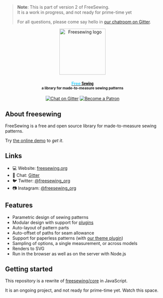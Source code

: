 > **Note**: This is part of version 2 of FreeSewing.  
> It is a work in progress, and not ready for prime-time yet
> 
> For all questions, please come say hello in [our chatroom on Gitter](https://gitter.im/).

<p align="center">
  <a title="Visit freesewing.org" href="https://freesewing.org/">
    <img src="https://freesewing.org/img/logo/black.svg" align="center" width="150px" alt="Freesewing logo"/>
  </a>
</p>
<h4 align="center">
<a title="Go to freesewing.org" href="https://freesewing.org/">
<span style="font-weight: 900; letter-spacing: -0.02em; color: #61dafb;">Free</span>
<span style="font-family: 'Roboto Condensed', sans-serif; font-weight: 900; letter-spacing: -0.02em; color: #222">Sewing</span>
</a>
<br><sup>a library for made-to-measure sewing patterns</sup>
</h4>
<p align="center">
  <a href="https://gitter.im/freesewing/freesewing"><img src="https://badgen.net/badge/chat/on%20Gitter/cyan" alt="Chat on Gitter"></a>
  <a href="https://freesewing.org/patrons/join"><img src="https://badgen.net/badge/become/a%20Patron/FF5B77" alt="Become a Patron"></a>
</p>

## About freesewing

FreeSewing is a free and open source library for made-to-measure sewing patterns.

Try [the online demo](https://beta.freesewing.org/en/demo/) to *get it*.

## Links

 - 💻 Website: [freesewing.org](https://freesewing.org)
 - 💬 Chat: [Gitter](https://gitter.im/freesewing/freesewing)
 - 🐦 Twitter: [@freesewing_org](https://twitter.com/freesewing_org)
 - 📷 Instagram: [@freesewing_org](https://instagram.com/freesewing_org)
 
## Features

- Parametric design of sewing patterns
- Modular design with support for [plugins](https://github.com/freesewing/plugins)
- Auto-layout of pattern parts
- Auto-offset of paths for seam allowance
- Support for paperless patterns (with [our theme plugin](https://github.com/freesewing/plugin-theme))
- Sampling of options, a single measurement, or across models
- Renders to SVG
- Run in the browser as well as on the server with Node.js

## Getting started

This repository is a rewrite of [freesewing/core](https://github.com/freesewing/core) in JavaScript.  

It is an ongoing project, and not ready for prime-time yet. Watch this space.
